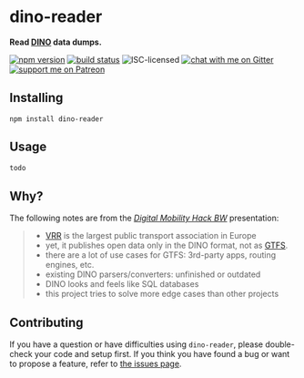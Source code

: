 # dino-reader

**Read [DINO](https://www.openvrr.de/dataset/e22502a5-d7b2-43c9-be93-ccbb8b35ca83/resource/78b00892-cc82-4870-8360-7ff1a2bfe2cc/download/beschreibung_austauschformat_dino_v1.7_02.0_1.pdf) data dumps.**

[![npm version](https://img.shields.io/npm/v/dino-reader.svg)](https://www.npmjs.com/package/dino-reader)
[![build status](https://api.travis-ci.org/derhuerst/dino-reader.svg?branch=master)](https://travis-ci.org/derhuerst/dino-reader)
![ISC-licensed](https://img.shields.io/github/license/derhuerst/dino-reader.svg)
[![chat with me on Gitter](https://img.shields.io/badge/chat%20with%20me-on%20gitter-512e92.svg)](https://gitter.im/derhuerst)
[![support me on Patreon](https://img.shields.io/badge/support%20me-on%20patreon-fa7664.svg)](https://patreon.com/derhuerst)


## Installing

```shell
npm install dino-reader
```


## Usage

```js
todo
```


## Why?

The following notes are from the [*Digital Mobility Hack BW*](https://vm.baden-wuerttemberg.de/de/verkehrspolitik/zukunftskonzepte/digitale-mobilitaet/digital-mobility-hack-bw/) presentation:

> - [VRR](https://en.wikipedia.org/wiki/Verkehrsverbund_Rhein-Ruhr) is the largest public transport association in Europe
> - yet, it publishes open data only in the DINO format, not as [GTFS](http://gtfs.org/).
> - there are a lot of use cases for GTFS: 3rd-party apps, routing engines, etc.
> - existing DINO parsers/converters: unfinished or outdated
> - DINO looks and feels like SQL databases
> - this project tries to solve more edge cases than other projects


## Contributing

If you have a question or have difficulties using `dino-reader`, please double-check your code and setup first. If you think you have found a bug or want to propose a feature, refer to [the issues page](https://github.com/derhuerst/dino-reader/issues).
